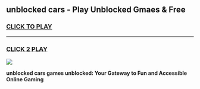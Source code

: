 
## unblocked cars - Play Unblocked Gmaes & Free
<h3>
<a href="https://news.freeplayer.one?title=unblocked_cars&ref=23F">CLICK TO PLAY</a></h3>
<hr>

<h3>
<a href="https://news.freeplayer.one?title=unblocked_cars&ref=23F">CLICK 2 PLAY</a>
  
</h3>

<a href="https://news.freeplayer.one?title=unblocked_cars&ref=23F/"><img src="https://clearcache.store/games.png"></a>


**unblocked cars games unblocked: Your Gateway to Fun and Accessible Online Gaming**

